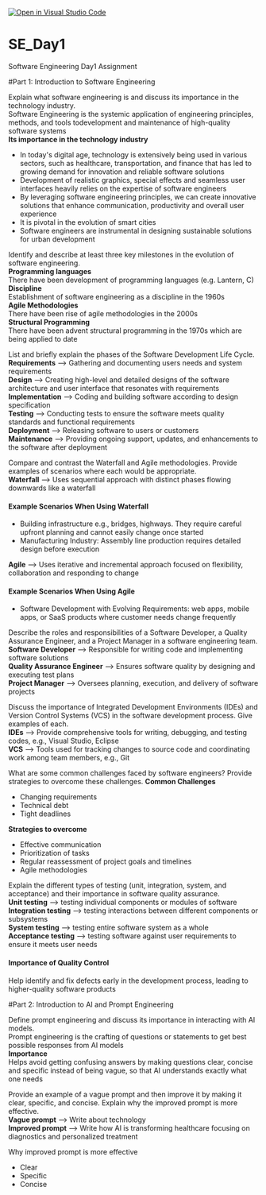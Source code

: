 [![Open in Visual Studio Code](https://classroom.github.com/assets/open-in-vscode-2e0aaae1b6195c2367325f4f02e2d04e9abb55f0b24a779b69b11b9e10269abc.svg)](https://classroom.github.com/online_ide?assignment_repo_id=18318318&assignment_repo_type=AssignmentRepo)
# SE_Day1
Software Engineering Day1 Assignment

#Part 1: Introduction to Software Engineering

Explain what software engineering is and discuss its importance in the technology industry.  
Software Engineering is the systemic application of engineering principles, methods, and tools todevelopment and maintenance of high-quality software systems  
**Its importance in the technology industry**  
- In today's digital age, technology is extensively being used in various sectors, such as healthcare, transportation, and finance that has led to growing demand for innovation and reliable software solutions  
- Development of realistic graphics, special effects and seamless user interfaces heavily relies on the expertise of software engineers  
- By leveraging software engineering principles, we can create innovative solutions that enhance communication, productivity and overall user experience  
- It is pivotal in the evolution of smart cities  
- Software engineers are instrumental in designing sustainable solutions for urban development  


Identify and describe at least three key milestones in the evolution of software engineering.  
**Programming languages**  
There have been development of programming languages (e.g. Lantern, C)  
**Discipline**  
Establishment of software engineering as a discipline in the 1960s  
**Agile Methodologies**  
There have been rise of agile methodologies in the 2000s  
**Structural Programming**  
There have been advent structural programming in the 1970s which are being applied to date  

List and briefly explain the phases of the Software Development Life Cycle.  
**Requirements** --> Gathering and documenting users needs and system requirements  
**Design** --> Creating high-level and detailed designs of the software architecture and user interface that resonates with requirements  
**Implementation** --> Coding and building software according to design specification  
**Testing** --> Conducting tests to ensure the software meets quality standards and functional requirements  
**Deployment** --> Releasing software to users or customers  
**Maintenance** --> Providing ongoing support, updates, and enhancements to the software after deployment  

Compare and contrast the Waterfall and Agile methodologies. Provide examples of scenarios where each would be appropriate.  
**Waterfall** --> Uses sequential approach with distinct phases flowing downwards like a waterfall  
#### Example Scenarios When Using Waterfall  
- Building infrastructure e.g., bridges, highways. They require careful upfront planning and cannot easily change once started  
- Manufacturing Industry: Assembly line production requires detailed design before execution  
  
**Agile** --> Uses iterative and incremental approach focused on flexibility, collaboration and responding to change  
#### Example Scenarios When Using Agile  
- Software Development with Evolving Requirements: web apps, mobile apps, or SaaS products where customer needs change frequently  
  
Describe the roles and responsibilities of a Software Developer, a Quality Assurance Engineer, and a Project Manager in a software engineering team.  
**Software Developer** --> Responsible for writing code and implementing software solutions  
**Quality Assurance Engineer** --> Ensures software quality by designing and executing test plans  
**Project Manager** --> Oversees planning, execution, and delivery of software projects  

Discuss the importance of Integrated Development Environments (IDEs) and Version Control Systems (VCS) in the software development process. Give examples of each.   
**IDEs** --> Provide comprehensive tools for writing, debugging, and testing codes, e.g., Visual Studio, Eclipse  
**VCS** --> Tools used for tracking changes to source code and coordinating work among team members, e.g., Git  

What are some common challenges faced by software engineers? Provide strategies to overcome these challenges.
**Common Challenges**  
- Changing requirements
- Technical debt
- Tight deadlines 
 
**Strategies to overcome**  
- Effective communication  
- Prioritization of tasks
- Regular reassessment of project goals and timelines
- Agile methodologies

Explain the different types of testing (unit, integration, system, and acceptance) and their importance in software quality assurance.  
**Unit testing** --> testing individual components or modules of software  
**Integration testing** --> testing interactions between different components or subsystems  
**System testing** --> testing entire software system as a whole  
**Acceptance testing**  --> testing software against user requirements to ensure it meets user needs

#### Importance of Quality Control  
Help identify and fix defects early in the development process, leading to higher-quality software products

#Part 2: Introduction to AI and Prompt Engineering


Define prompt engineering and discuss its importance in interacting with AI models.  
Prompt engineering is the crafting of questions or statements to get best possible responses from AI models  
**Importance**  
Helps avoid getting confusing answers by making questions clear, concise and specific instead of being vague, so that AI understands exactly what one needs

Provide an example of a vague prompt and then improve it by making it clear, specific, and concise. Explain why the improved prompt is more effective.  
**Vague prompt** --> Write about technology  
**Improved prompt** --> Write how AI is transforming healthcare focusing on diagnostics and personalized treatment

Why improved prompt is more effective  
- Clear
- Specific
- Concise